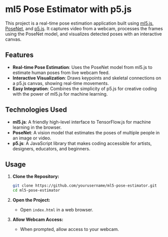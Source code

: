 # ml5 Pose Estimator with p5.js

This project is a real-time pose estimation application built using [ml5.js](https://ml5js.org/), [PoseNet](https://github.com/tensorflow/tfjs-models/tree/master/posenet), and [p5.js](https://p5js.org/). It captures video from a webcam, processes the frames using the PoseNet model, and visualizes detected poses with an interactive canvas.

## Features
- **Real-time Pose Estimation**: Uses the PoseNet model from ml5.js to estimate human poses from live webcam feed.
- **Interactive Visualization**: Draws keypoints and skeletal connections on a p5.js canvas, showing real-time movements.
- **Easy Integration**: Combines the simplicity of p5.js for creative coding with the power of ml5.js for machine learning.

## Technologies Used
- **ml5.js**: A friendly high-level interface to TensorFlow.js for machine learning in the browser.
- **PoseNet**: A vision model that estimates the poses of multiple people in an image or video.
- **p5.js**: A JavaScript library that makes coding accessible for artists, designers, educators, and beginners.

## Usage
1. **Clone the Repository:**
   ```bash
   git clone https://github.com/yourusername/ml5-pose-estimator.git
   cd ml5-pose-estimator
   ```

2. **Open the Project:**
   - Open `index.html` in a web browser.

3. **Allow Webcam Access:**
   - When prompted, allow access to your webcam.


